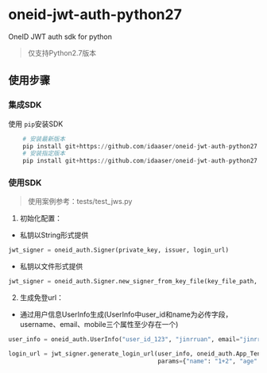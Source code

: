 # oneid-jwt-auth-python27

OneID JWT auth sdk for python
> 仅支持Python2.7版本

## 使用步骤
### 集成SDK
使用 `pip`安装SDK
```python
    # 安装最新版本
    pip install git+https://github.com/idaaser/oneid-jwt-auth-python27.git
    # 安装指定版本
    pip install git+https://github.com/idaaser/oneid-jwt-auth-python27.git@`版本号`
```

### 使用SDK
> 使用案例参考：tests/test_jws.py
1. 初始化配置：
- 私钥以String形式提供
```python
jwt_signer = oneid_auth.Signer(private_key, issuer, login_url)
```
- 私钥以文件形式提供
```python
jwt_signer = oneid_auth.Signer.new_signer_from_key_file(key_file_path, issuer, login_url)
```
2. 生成免登url：
- 通过用户信息UserInfo生成(UserInfo中user_id和name为必传字段，username、email、mobile三个属性至少存在一个)
```python
user_info = oneid_auth.UserInfo("user_id_123", "jinrruan", email="jinrruan@qq.com")

login_url = jwt_signer.generate_login_url(user_info, oneid_auth.App_Tencent_Meeting, 
                                          params={"name": "1+2", "age": 18, "email": "123@qq.com"})
```

